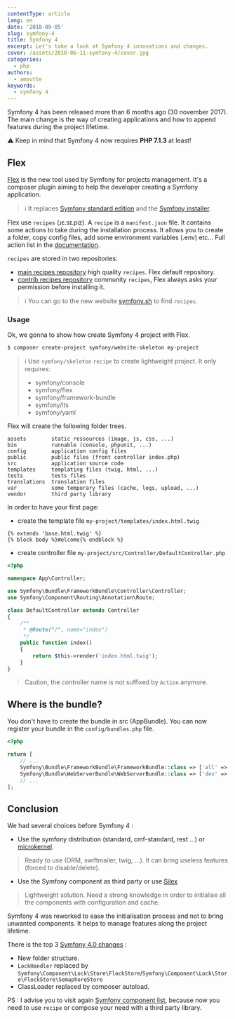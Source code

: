 ```yaml
---
contentType: article
lang: en
date: '2018-09-05'
slug: symfony-4
title: Symfony 4
excerpt: Let's take a look at Symfony 4 innovations and changes.
cover: /assets/2018-06-11-symfony-4/cover.jpg
categories:
  - php
authors:
  - amoutte
keywords:
  - symfony 4
---
```


Symfony 4 has been released more than 6 months ago (30 november 2017). The main change is the way of creating applications and how to append features during the project lifetime.

⚠️ Keep in mind that Symfony 4 now requires **PHP 7.1.3** at least!

## Flex

[Flex](https://github.com/symfony/flex) is the new tool used by Symfony for projects management.
It's a composer plugin aiming to help the developer creating a Symfony application.

> ℹ️ It replaces [Symfony standard edition](https://github.com/symfony/symfony-standard) and the [Symfony installer](https://github.com/symfony/symfony-installer).

Flex use `recipes` (ɹɛ.sɪ.piz).
A `recipe` is a `manifest.json` file. It contains some actions to take during the installation process.
It allows you to create a folder, copy config files, add some environment variables (.env) etc...
Full action list in the [documentation](https://github.com/symfony/recipes/blob/master/README.rst).

`recipes` are stored in two repositories:
 * [main recipes repository](https://github.com/symfony/recipes) high quality `recipes`. Flex default repository.
 * [contrib recipes repository](https://github.com/symfony/recipes-contrib) community `recipes`, Flex always asks your permission before installing it.

> ℹ️ You can go to the new website [symfony.sh](https://symfony.sh/) to find `recipes`.

### Usage

Ok, we gonna to show how create Symfony 4 project with Flex.

```
$ composer create-project symfony/website-skeleton my-project

```

> ℹ️ Use `symfony/skeleton` `recipe` to create lightweight project.
> It only requires:
> * symfony/console
> * symfony/flex
> * symfony/framework-bundle
> * symfony/lts
> * symfony/yaml

Flex will create the following folder trees.

```
assets        static ressources (image, js, css, ...)
bin           runnable (console, phpunit, ...)
config        application config files
public        public files (front controller index.php)
src           application source code
templates     templating files (twig, html, ...)
tests         tests files
translations  translation files
var           some temporary files (cache, logs, upload, ...)
vendor        third party library
```

In order to have your first page:

* create the template file `my-project/templates/index.html.twig`

```twig
{% extends 'base.html.twig' %}
{% block body %}Welcome{% endblock %}
```

* create controller file `my-project/src/Controller/DefaultController.php`

```php
<?php

namespace App\Controller;

use Symfony\Bundle\FrameworkBundle\Controller\Controller;
use Symfony\Component\Routing\Annotation\Route;

class DefaultController extends Controller
{
    /**
     * @Route("/", name="index")
     */
    public function index()
    {
        return $this->render('index.html.twig');
    }
}
```

> Caution, the controller name is not suffixed by `Action` anymore.

## Where is the bundle?

You don't have to create the bundle in src (AppBundle).
You can now register your bundle in the `config/bundles.php` file.

```php
<?php

return [
    // ...
    Symfony\Bundle\FrameworkBundle\FrameworkBundle::class => ['all' => true],
    Symfony\Bundle\WebServerBundle\WebServerBundle::class => ['dev' => true],
    // ...
];
```

## Conclusion

We had several choices before Symfony 4 :

* Use the symfony distribution (standard, cmf-standard, rest ...) or [microkernel](https://github.com/symfony/symfony/blob/master/src/Symfony/Bundle/FrameworkBundle/Kernel/MicroKernelTrait.php).
> Ready to use (ORM, swiftmailer, twig, ...).
> It can bring useless features (forced to disable/delete).

* Use the Symfony component as third party or use [Silex](https://github.com/silexphp/Silex)
> Lightweight solution.
> Need a strong knowledge in order to initialise all the components with configuration and cache.

Symfony 4 was reworked to ease the initialisation process and not to bring unwanted components.
It helps to manage features along the project lifetime.

There is the top 3 [Symfony 4.0 changes](https://github.com/symfony/symfony/blob/master/UPGRADE-4.0.md) :
* New folder structure.
* `LockHandler` replaced by `Symfony\Component\Lock\Store\FlockStore`/`Symfony\Component\Lock\Store\FlockStore\SemaphoreStore`
* ClassLoader replaced by composer autoload.

PS : I advise you to visit again [Symfony component list](https://github.com/symfony/symfony/tree/master/src/Symfony/Component),
because now you need to use `recipe` or compose your need with a third party library.

